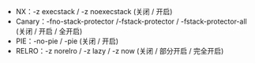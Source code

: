  - NX：-z execstack / -z noexecstack (关闭 / 开启)
 - Canary：-fno-stack-protector /-fstack-protector / -fstack-protector-all (关闭 / 开启 / 全开启)
 - PIE：-no-pie / -pie (关闭 / 开启)
 - RELRO：-z norelro / -z lazy / -z now (关闭 / 部分开启 / 完全开启)

